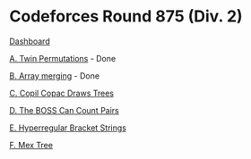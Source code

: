 # Codeforces Round 875 (Div. 2)

[Dashboard](https://codeforces.com/contest/1831)

[A. Twin Permutations](https://codeforces.com/contest/1831/problem/A) - Done

[B. Array merging](https://codeforces.com/contest/1831/problem/B) - Done

[C. Copil Copac Draws Trees](https://codeforces.com/contest/1831/problem/C)

[D. The BOSS Can Count Pairs](https://codeforces.com/contest/1831/problem/D)

[E. Hyperregular Bracket Strings](https://codeforces.com/contest/1831/problem/E)

[F. Mex Tree](https://codeforces.com/contest/1831/problem/F)
